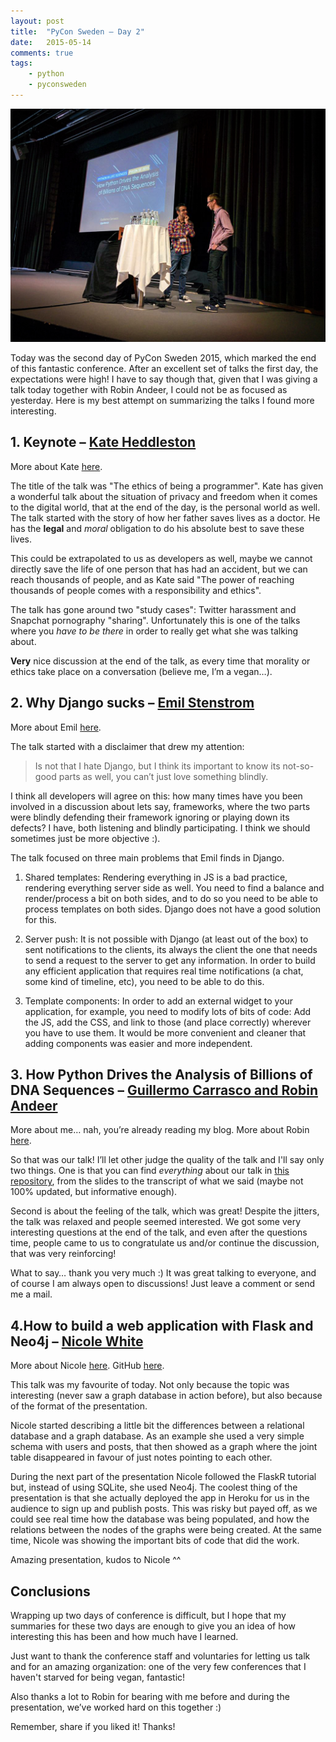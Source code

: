 ```yaml
---
layout: post
title:  "PyCon Sweden – Day 2"
date:   2015-05-14
comments: true
tags:
    - python
    - pyconsweden
---
```

![Guillermo & Robin](/images/pycon/our_presentation.png)

Today was the second day of PyCon Sweden 2015, which marked the end of this fantastic conference.
After an excellent set of talks the first day, the expectations were high! I have to say though that,
given that I was giving a talk today together with Robin Andeer, I could not be as focused as yesterday.
Here is my best attempt on summarizing the talks I found more interesting.

<!--more-->

## 1. Keynote – <u>Kate Heddleston</u>

More about Kate [here][kate].

The title of the talk was "The ethics of being a programmer". Kate has given a wonderful talk about the situation of
privacy and freedom when it comes to the digital world, that at the end of the day, is the personal world as well.
The talk started with the story of how her father saves lives as a doctor. He has the **legal** and _moral_ obligation to do his absolute best to save these lives.

This could be extrapolated to us as developers as well, maybe we cannot directly save the life of one person that has had an accident, but we can reach thousands of people, and as Kate said "The power of reaching thousands of people comes with a responsibility and ethics".

The talk has gone around two "study cases": Twitter harassment and Snapchat pornography "sharing".  Unfortunately this is one of the talks where you _have to be there_ in order to really get what she was talking about.

**Very** nice discussion at the end of the talk, as every time that morality or ethics take place on a conversation (believe me, I’m a vegan…).

## 2. Why Django sucks – <u>Emil Stenstrom</u>

More about Emil [here][emil].

The talk started with a disclaimer that drew my attention:

> Is not that I hate Django, but I think its important to know its not-so-good parts as well, you can’t just love something blindly.

I think all developers will agree on this: how many times have you been involved in a discussion about lets say, frameworks, where the two parts were blindly defending their framework ignoring or playing down its defects? I have, both listening and blindly participating. I think we should sometimes just be more objective :).

The talk focused on three main problems that Emil finds in Django.

1. Shared templates: Rendering everything in JS is a bad practice, rendering everything server side as well. You need to find a balance and render/process a bit on both sides, and to do so you need to be able to process templates on both sides. Django does not have a good solution for this.

2. Server push: It is not possible with Django (at least out of the box) to sent notifications to the clients, its always the client the one that needs to send a request to the server to get any information. In order to build any efficient application that requires real time notifications (a chat, some kind of timeline, etc), you need to be able to do this.

3. Template components: In order to add an external widget to your application, for example, you need to modify lots of bits of code: Add the JS, add the CSS, and link to those (and place correctly) wherever you have to use them. It would be more convenient and cleaner that adding components was easier and more independent.

## 3. How Python Drives the Analysis of Billions of DNA Sequences – <u>Guillermo Carrasco and Robin Andeer</u>

More about me… nah, you’re already reading my blog. More about Robin [here][robin].

So that was our talk! I’ll let other judge the quality of the talk and I'll say only two things. One is that you can find _everything_ about our talk in [this repository][repo], from the slides to the transcript of what we said (maybe not 100% updated, but informative enough).

Second is about the feeling of the talk, which was great! Despite the jitters, the talk was relaxed and people seemed interested. We got some very interesting questions at the end of the talk, and even after the questions time, people came to us to congratulate us and/or continue the discussion, that was very reinforcing!

What to say… thank you very much :) It was great talking to everyone, and of course I am always open to discussions! Just leave a comment or send me a mail.


## 4.How to build a web application with Flask and Neo4j – <u>Nicole White</u>

More about Nicole [here][nicole_blog]. GitHub [here][nicole_gh].

This talk was my favourite of today. Not only because the topic was interesting (never saw a graph database in action before), but also because of the format of the presentation.

Nicole started describing a little bit the differences between a relational database and a graph database. As an example she used a very simple schema with users and posts, that then showed as a graph where the joint table disappeared in favour of just notes pointing to each other.

During the next part of the presentation Nicole followed the FlaskR tutorial but, instead of using SQLite, she used Neo4j. The coolest thing of the presentation is that she actually deployed the app in Heroku for us in the audience to sign up and publish posts. This was risky but payed off, as we could see real time how the database was being populated, and how the relations between the nodes of the graphs were being created. At the same time, Nicole was showing the important bits of code that did the work.

Amazing presentation, kudos to Nicole ^^

## Conclusions

Wrapping up two days of conference is difficult, but I hope that my summaries for these two days are enough to give you an idea of how interesting this has been and how much have I learned.

Just want to thank the conference staff and voluntaries for letting us talk and for an amazing organization: one of the very few conferences that I haven't starved for being vegan, fantastic!

Also thanks a lot to Robin for bearing with me before and during the presentation, we’ve worked hard on this together :)

Remember, share if you liked it! Thanks!

[robin]: http://www.robinandeer.com/
[kate]: https://kateheddleston.com/
[emil]: https://friendlybit.com/
[repo]: https://github.com/guillermo-carrasco/PyConSweden2015
[nicole_blog]: http://nicolewhite.github.io/
[nicole_gh]: https://github.com/nicolewhite
[flaskr]: http://flask.pocoo.org/docs/0.10/tutorial/introduction/
